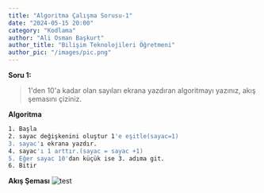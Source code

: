 ```yaml
---
title: "Algoritma Çalışma Sorusu-1"
date: "2024-05-15 20:00"
category: "Kodlama"
author: "Ali Osman Başkurt"
author_title: "Bilişim Teknolojileri Öğretmeni"
author_pic: "/images/pic.png"
---
```


**Soru 1:**

> 1'den 10'a kadar olan sayıları ekrana yazdıran algoritmayı yazınız, akış şemasını çiziniz.

**Algoritma**

```sh
1. Başla
2. sayac değişkenini oluştur 1'e eşitle(sayac=1)
3. sayac'ı ekrana yazdır.
4. sayac'ı 1 arttır.(sayac = sayac +1)
5. Eğer sayac 10'dan küçük ise 3. adıma git.
6. Bitir
```

**Akış Şeması**
![test](/images/Flowchart-22.png)
